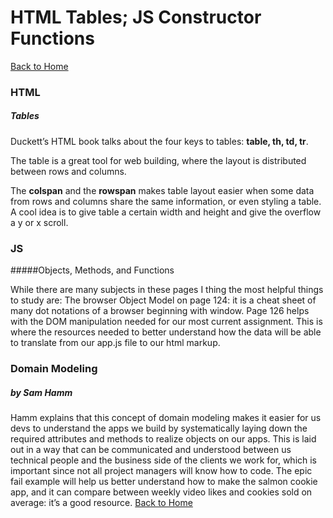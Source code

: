 # HTML Tables; JS Constructor Functions

[Back to Home](https://rizo85.github.io/reading-notes/)

### HTML

##### Tables

Duckett’s HTML book talks about the four keys to tables: **table, th, td, tr**.

The table is a great tool for web building, where the layout is distributed between rows and columns.

The **colspan** and the **rowspan** makes table layout easier when some data from rows and columns share the same information, or even styling a table. 
A cool idea is to give table a certain width and height and give the overflow a y or x scroll.

### JS

#####Objects, Methods, and Functions

While there are many subjects in these pages I thing the most helpful things to study are: 
The browser Object Model on page 124: it is a cheat sheet of many dot notations of a browser beginning with window.
Page 126 helps with the DOM manipulation needed for our most current assignment. This is where the resources needed to better understand how the data will be able to translate from our app.js file to our html markup.

### Domain Modeling 

##### by Sam Hamm

Hamm explains that this concept of domain modeling makes it easier for us devs to understand the apps we build by systematically laying down the required attributes and methods to realize objects on our apps. This is laid out in a way that can be communicated and understood between us technical people and the business side of the clients we work for, which is important since not all project managers will know how to code.
The epic fail example will help us better understand how to make the salmon cookie app, and it can compare between weekly video likes and cookies sold on average: it’s a good resource. 
[Back to Home](https://rizo85.github.io/reading-notes/)
